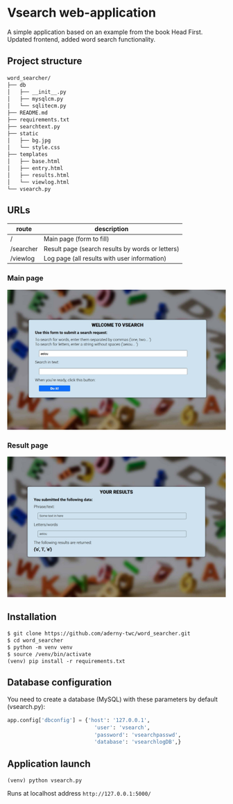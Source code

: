 # Vsearch web-application
A simple application based on an example from the book Head First. Updated frontend, added word search functionality.

## Project structure

```
word_searcher/
├── db
│   ├── __init__.py
│   ├── mysqlcm.py
│   └── sqlitecm.py
├── README.md
├── requirements.txt
├── searchtext.py
├── static
│   ├── bg.jpg
│   └── style.css
├── templates
│   ├── base.html
│   ├── entry.html
│   ├── results.html
│   └── viewlog.html
└── vsearch.py
```

## URLs

| route     | description                                      |
| --------- | ------------------------------------------------ |
| /         | Main page (form to fill)                         |
| /searcher | Result page (search results by words or letters) |
| /viewlog  | Log page (all results with user information)     |

### Main page

![](.screenshots/main_page.jpg)

### Result page

![](.screenshots/search_res.jpg)

## Installation

```
$ git clone https://github.com/aderny-twc/word_searcher.git
$ cd word_searcher
$ python -m venv venv
$ source /venv/bin/activate
(venv) pip install -r requirements.txt
```

## Database configuration

You need to create a database (MySQL) with these parameters by default (vsearch.py):

```python
app.config['dbconfig'] = {'host': '127.0.0.1',
                            'user': 'vsearch',
                            'password': 'vsearchpasswd',
                            'database': 'vsearchlogDB',}
```

## Application launch

```
(venv) python vsearch.py
```

Runs at localhost address `http://127.0.0.1:5000/`

